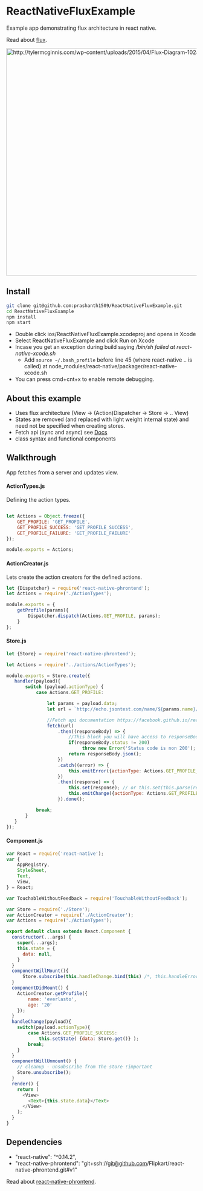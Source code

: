 # ReactNativeFluxExample
Example app demonstrating flux architecture in react native.

Read about [flux](https://facebook.github.io/flux).

<img src="http://tylermcginnis.com/wp-content/uploads/2015/04/Flux-Diagram-1024x853.png" width="600" alt="http://tylermcginnis.com/wp-content/uploads/2015/04/Flux-Diagram-1024x853.png">

## Install 

```sh
git clone git@github.com:prashanth1509/ReactNativeFluxExample.git
cd ReactNativeFluxExample
npm install
npm start
```

* Double click ios/ReactNativeFluxExample.xcodeproj and opens in Xcode
* Select ReactNativeFluxExample and click Run on Xcode
* Incase you get an exception during build saying */bin/sh failed at react-native-xcode.sh*
  * Add ```source ~/.bash_profile``` before line 45 (where react-native .. is called) at node_modules/react-native/packager/react-native-xcode.sh
* You can press cmd+cnt+x to enable remote debugging.

## About this example
* Uses flux architecture (View -> (Action)Dispatcher -> Store -> .. View)
* States are removed (and replaced with light weight internal state) and need not be specified when creating stores. 
* Fetch api (sync and async) see [Docs](https://facebook.github.io/react-native/docs/network.html)
* class syntax and functional components

## Walkthrough

App fetches from a server and updates view.

#### ActionTypes.js
Defining the action types.
```js

let Actions = Object.freeze({
    GET_PROFILE: 'GET_PROFILE',
    GET_PROFILE_SUCCESS: 'GET_PROFILE_SUCCESS',
    GET_PROFILE_FAILURE: 'GET_PROFILE_FAILURE'
});

module.exports = Actions;
```

#### ActionCreator.js
Lets create the action creators for the defined actions.
```js
let {Dispatcher} = require('react-native-phrontend');
let Actions = require('./ActionTypes');

module.exports = {
    getProfile(params){
        Dispatcher.dispatch(Actions.GET_PROFILE, params);
    }
};
```

#### Store.js
```js
let {Store} = require('react-native-phrontend');

let Actions = require('../actions/ActionTypes');

module.exports = Store.create({
   handler(payload){
       switch (payload.actionType) {
           case Actions.GET_PROFILE:

               let params = payload.data;
               let url = `http://echo.jsontest.com/name/${params.name}/age/${params.age}`;

               //Fetch api documentation https://facebook.github.io/react-native/docs/network.html
               fetch(url)
                   .then((responseBody) => {
                       //This block you will have access to responseBody, headers, statusCode
                       if(responseBody.status != 200)
                            throw new Error('Status code is non 200');
                       return responseBody.json();
                   })
                   .catch((error) => {
                       this.emitError({actionType: Actions.GET_PROFILE_FAILURE, error: error});
                   })
                   .then((response) => {
                       this.set(response); // or this.set(this.parse(response)) to perform validation.
                       this.emitChange({actionType: Actions.GET_PROFILE_SUCCESS});
                   }).done();

           break;
       }
   }
});
```

#### Component.js

```js
var React = require('react-native');
var {
    AppRegistry,
    StyleSheet,
    Text,
    View,
} = React;

var TouchableWithoutFeedback = require('TouchableWithoutFeedback');

var Store = require('./Store');
var ActionCreator = require('./ActionCreator');
var Actions = require('./ActionTypes');

export default class extends React.Component {
  constructor(...args) {
    super(...args);
    this.state = {
      data: null,
    }
  }
  componentWillMount(){
      Store.subscribe(this.handleChange.bind(this) /*, this.handleError (optional) */);
  }
  componentDidMount() {
    ActionCreator.getProfile({
        name: 'everlasto',
        age: '20'
    });
  }
  handleChange(payload){
    switch(payload.actionType){
        case Actions.GET_PROFILE_SUCCESS:
            this.setState( {data: Store.get()} );
        break;
    }
  }
  componentWillUnmount() {
    // cleanup - unsubscribe from the store !important
    Store.unsubscribe();
  }
  render() {
    return (
      <View>
        <Text>{this.state.data}</Text>
      </View>
    ); 
  }
}
```


## Dependencies
* "react-native": "^0.14.2",
* "react-native-phrontend": "git+ssh://git@github.com/Flipkart/react-native-phrontend.git#v1"

Read about [react-native-phrontend](https://github.com/Flipkart/react-native-phrontend).
